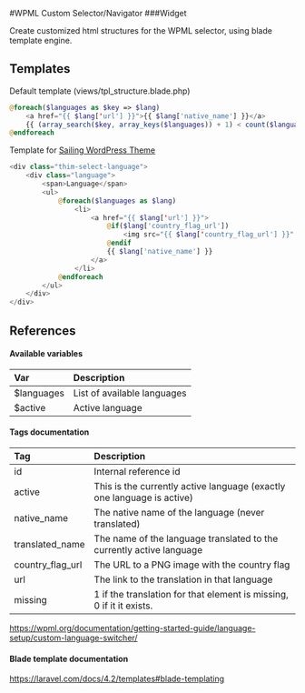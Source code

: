 #WPML Custom Selector/Navigator
###Widget


Create customized html structures for the WPML selector, using blade template engine.

Templates
------------

Default template (views/tpl_structure.blade.php)
```php
@foreach($languages as $key => $lang)
    <a href="{{ $lang['url'] }}">{{ $lang['native_name'] }}</a>
    {{ (array_search($key, array_keys($languages)) + 1) < count($languages) ? '|' : null }}
@endforeach
```


Template for [Sailing WordPress Theme](http://demo.thimpress.com/?item=sailing)
```php
<div class="thim-select-language">
    <div class="language">
        <span>Language</span>
        <ul>
            @foreach($languages as $lang)
                <li>
                    <a href="{{ $lang['url'] }}">
                        @if($lang['country_flag_url'])
                            <img src="{{ $lang['country_flag_url'] }}" alt="{{ $lang['language_code'] }}" width="18" height="12" />
                        @endif
                        {{ $lang['native_name'] }}
                    </a>
                </li>
            @endforeach
        </ul>
    </div>
</div>
```


References
------------

#### Available variables
 Var        | Description
:-----------|:-----------------------------------------------------------------------
 $languages | List of available languages
 $active    | Active language 


#### Tags documentation

 Tag                | Description
:-------------------|:-----------------------------------------------------------------------
 id                 | Internal reference id
 active             | This is the currently active language (exactly one language is active)
 native_name        | The native name of the language (never translated)
 translated_name    | The name of the language translated to the currently active language
 country_flag_url   | The URL to a PNG image with the country flag
 url                | The link to the translation in that language
 missing            | 1 if the translation for that element is missing, 0 if it it exists.
 
 
https://wpml.org/documentation/getting-started-guide/language-setup/custom-language-switcher/

#### Blade template documentation
https://laravel.com/docs/4.2/templates#blade-templating
